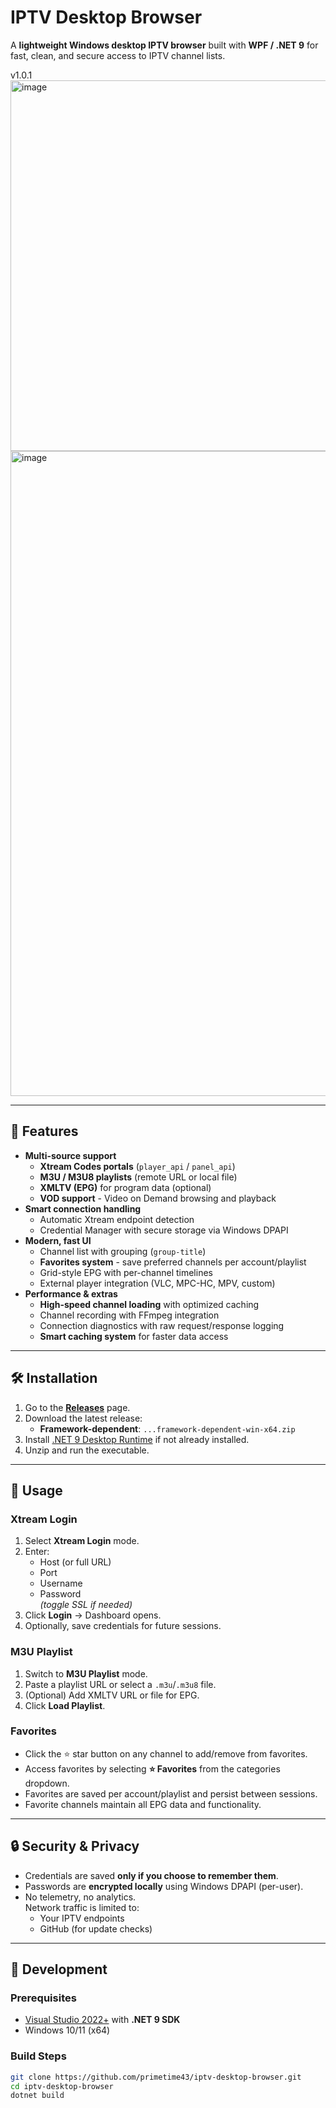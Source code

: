 # IPTV Desktop Browser

A **lightweight Windows desktop IPTV browser** built with **WPF / .NET 9** for fast, clean, and secure access to IPTV channel lists.

v1.0.1
<img width="1186" height="593" alt="image" src="https://github.com/user-attachments/assets/fed90a5e-31d8-4fac-b715-fd1b1514fda7" />
<img width="1920" height="1032" alt="image" src="https://github.com/user-attachments/assets/dd423c91-dd90-4508-af42-6b285e6c2f82" />


---

## 🚀 Features

- **Multi-source support**
  - **Xtream Codes portals** (`player_api` / `panel_api`)
  - **M3U / M3U8 playlists** (remote URL or local file)
  - **XMLTV (EPG)** for program data (optional)
  - **VOD support** - Video on Demand browsing and playback
- **Smart connection handling**
  - Automatic Xtream endpoint detection
  - Credential Manager with secure storage via Windows DPAPI
- **Modern, fast UI**
  - Channel list with grouping (`group-title`)
  - **Favorites system** - save preferred channels per account/playlist
  - Grid-style EPG with per-channel timelines
  - External player integration (VLC, MPC-HC, MPV, custom)
- **Performance & extras**
  - **High-speed channel loading** with optimized caching
  - Channel recording with FFmpeg integration
  - Connection diagnostics with raw request/response logging
  - **Smart caching system** for faster data access

---

## 🛠 Installation

1. Go to the [**Releases**](https://github.com/primetime43/iptv-desktop-browser/releases) page.
2. Download the latest release:
   - **Framework-dependent**: `...framework-dependent-win-x64.zip`
3. Install [.NET 9 Desktop Runtime](https://dotnet.microsoft.com/en-us/download/dotnet/9.0) if not already installed.
4. Unzip and run the executable.

---

## 📖 Usage

### **Xtream Login**
1. Select **Xtream Login** mode.
2. Enter:
   - Host (or full URL)
   - Port
   - Username
   - Password  
   *(toggle SSL if needed)*
3. Click **Login** → Dashboard opens.
4. Optionally, save credentials for future sessions.

### **M3U Playlist**
1. Switch to **M3U Playlist** mode.
2. Paste a playlist URL or select a `.m3u`/`.m3u8` file.
3. (Optional) Add XMLTV URL or file for EPG.
4. Click **Load Playlist**.

### **Favorites**
- Click the ⭐ star button on any channel to add/remove from favorites.
- Access favorites by selecting **⭐ Favorites** from the categories dropdown.
- Favorites are saved per account/playlist and persist between sessions.
- Favorite channels maintain all EPG data and functionality.

---

## 🔒 Security & Privacy

- Credentials are saved **only if you choose to remember them**.
- Passwords are **encrypted locally** using Windows DPAPI (per-user).
- No telemetry, no analytics.  
  Network traffic is limited to:
  - Your IPTV endpoints
  - GitHub (for update checks)

---

## 🧰 Development

### Prerequisites
- [Visual Studio 2022+](https://visualstudio.microsoft.com/) with **.NET 9 SDK**
- Windows 10/11 (x64)

### Build Steps
```bash
git clone https://github.com/primetime43/iptv-desktop-browser.git
cd iptv-desktop-browser
dotnet build
